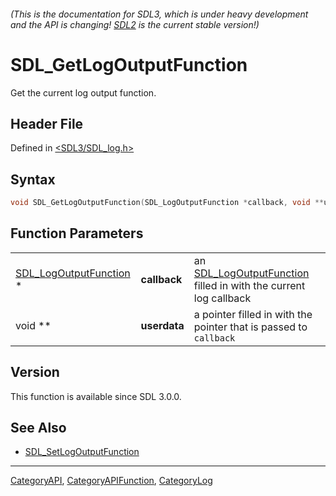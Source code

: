 ###### (This is the documentation for SDL3, which is under heavy development and the API is changing! [SDL2](https://wiki.libsdl.org/SDL2/) is the current stable version!)
# SDL_GetLogOutputFunction

Get the current log output function.

## Header File

Defined in [<SDL3/SDL_log.h>](https://github.com/libsdl-org/SDL/blob/main/include/SDL3/SDL_log.h)

## Syntax

```c
void SDL_GetLogOutputFunction(SDL_LogOutputFunction *callback, void **userdata);
```

## Function Parameters

|                                                  |              |                                                                                           |
| ------------------------------------------------ | ------------ | ----------------------------------------------------------------------------------------- |
| [SDL_LogOutputFunction](SDL_LogOutputFunction) * | **callback** | an [SDL_LogOutputFunction](SDL_LogOutputFunction) filled in with the current log callback |
| void **                                          | **userdata** | a pointer filled in with the pointer that is passed to `callback`                         |

## Version

This function is available since SDL 3.0.0.

## See Also

- [SDL_SetLogOutputFunction](SDL_SetLogOutputFunction)

----
[CategoryAPI](CategoryAPI), [CategoryAPIFunction](CategoryAPIFunction), [CategoryLog](CategoryLog)

